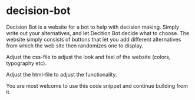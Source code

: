# decision-bot
Decision Bot is a website for a bot to help with decision making. Simply write out your alternatives, and let Decition Bot decide what to choose. 
The website simply consists of buttons that let you add different alternatives from which the web site then randomizes one to display.

Adjust the css-file to adjust the look and feel of the website (colors, typography etc).

Adjust the html-file to adjust the functionality.

You are most welcome to use this code snippet and continue building from it. 
